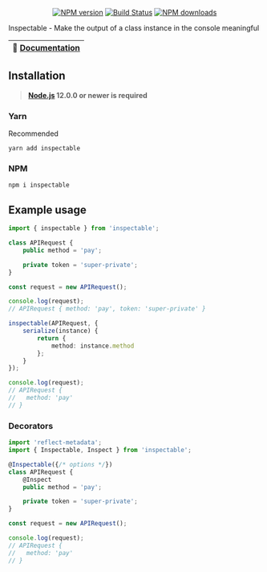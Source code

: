<p align="center">
<a href="https://www.npmjs.com/package/inspectable"><img src="https://img.shields.io/npm/v/inspectable.svg?style=flat-square" alt="NPM version"></a>
<a href="https://travis-ci.com/negezor/inspectable"><img src="https://img.shields.io/travis/negezor/inspectable.svg?style=flat-square" alt="Build Status"></a>
<a href="https://www.npmjs.com/package/inspectable"><img src="https://img.shields.io/npm/dt/inspectable.svg?style=flat-square" alt="NPM downloads"></a>
</p>

Inspectable - Make the output of a class instance in the console meaningful

| 📖 [Documentation](docs/) |
|---------------------------|

## Installation
> **[Node.js](https://nodejs.org/) 12.0.0 or newer is required**

### Yarn
Recommended
```
yarn add inspectable
```

### NPM
```
npm i inspectable
```

## Example usage
```ts
import { inspectable } from 'inspectable';

class APIRequest {
	public method = 'pay';

	private token = 'super-private';
}

const request = new APIRequest();

console.log(request);
// APIRequest { method: 'pay', token: 'super-private' }

inspectable(APIRequest, {
	serialize(instance) {
		return {
			method: instance.method
		};
	}
});

console.log(request);
// APIRequest {
//   method: 'pay'
// }
```

### Decorators
```ts
import 'reflect-metadata';
import { Inspectable, Inspect } from 'inspectable';

@Inspectable({/* options */})
class APIRequest {
	@Inspect
	public method = 'pay';

	private token = 'super-private';
}

const request = new APIRequest();

console.log(request);
// APIRequest {
//   method: 'pay'
// }
```
